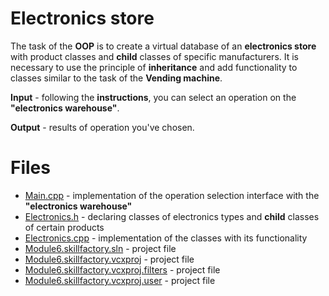 # Electronics store

The task of the **OOP** is to create a virtual database of an **electronics store** with product classes and **child** classes of specific manufacturers. It is necessary to use the principle of **inheritance** and add functionality to classes similar to the task of the **Vending machine**.

**Input** - following the **instructions**, you can select an operation on the **"electronics warehouse"**.

**Output** - results of operation you've chosen.

# Files
 
* [Main.cpp](https://github.com/EjenY-Poltavchiny/CPLUS-practice/blob/main/Electronics%20store%20(OOP)/Main.cpp) - implementation of the operation selection interface with the **"electronics warehouse"**
* [Electronics.h](https://github.com/EjenY-Poltavchiny/CPLUS-practice/blob/main/Electronics%20store%20(OOP)/Electronics.h) - declaring classes of electronics types and **child** classes of certain products
* [Electronics.cpp](https://github.com/EjenY-Poltavchiny/CPLUS-practice/blob/main/Electronics%20store%20(OOP)/Electronics.cpp) - implementation of the classes with its functionality
* [Module6.skillfactory.sln](https://github.com/EjenY-Poltavchiny/CPLUS-practice/blob/main/Electronics%20store%20(OOP)/Module6.skillfactory.sln) - project file 
* [Module6.skillfactory.vcxproj](https://github.com/EjenY-Poltavchiny/CPLUS-practice/blob/main/Electronics%20store%20(OOP)/Module6.skillfactory.vcxproj) - project file
* [Module6.skillfactory.vcxproj.filters](https://github.com/EjenY-Poltavchiny/CPLUS-practice/blob/main/Electronics%20store%20(OOP)/Module6.skillfactory.vcxproj.filters) - project file
* [Module6.skillfactory.vcxproj.user](https://github.com/EjenY-Poltavchiny/CPLUS-practice/blob/main/Electronics%20store%20(OOP)/Module6.skillfactory.vcxproj.user) - project file
